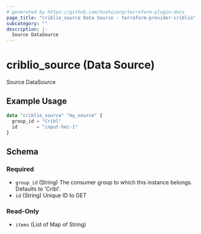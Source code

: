```yaml
---
# generated by https://github.com/hashicorp/terraform-plugin-docs
page_title: "criblio_source Data Source - terraform-provider-criblio"
subcategory: ""
description: |-
  Source DataSource
---
```


# criblio_source (Data Source)

Source DataSource

## Example Usage

```terraform
data "criblio_source" "my_source" {
  group_id = "Cribl"
  id       = "input-hec-1"
}
```

<!-- schema generated by tfplugindocs -->
## Schema

### Required

- `group_id` (String) The consumer group to which this instance belongs. Defaults to 'Cribl'.
- `id` (String) Unique ID to GET

### Read-Only

- `items` (List of Map of String)
